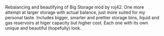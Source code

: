 Rebalancing and beautifying of Big Storage mod by roj42. One more attempt at larger storage with actual balance, just more suited for my personal taste.
Includes bigger, smarter and prettier storage bins, liquid and gas reservoirs at higer capacity but higher cost. Each one with its own unique and beautiful (hopefully) look.
